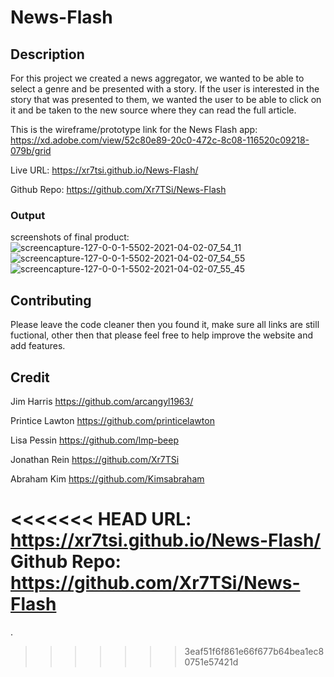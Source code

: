 # News-Flash

## Description
For this project we created a news aggregator, we wanted to be able to select a genre and be presented with a story. If the user is interested in the story that was presented to them, we wanted the user to be able to click on it and be taken to the new source where they can read the full article.

This is the wireframe/prototype link for the News Flash app: https://xd.adobe.com/view/52c80e89-20c0-472c-8c08-116520c09218-079b/grid

Live URL: https://xr7tsi.github.io/News-Flash/

Github Repo: https://github.com/Xr7TSi/News-Flash

### Output
screenshots of final product:
![screencapture-127-0-0-1-5502-2021-04-02-07_54_11](https://user-images.githubusercontent.com/77073582/113413680-355caa00-9389-11eb-949b-241a6e8a2059.png)
![screencapture-127-0-0-1-5502-2021-04-02-07_54_55](https://user-images.githubusercontent.com/77073582/113413686-37266d80-9389-11eb-9cf8-da032cde6efa.png)
![screencapture-127-0-0-1-5502-2021-04-02-07_55_45](https://user-images.githubusercontent.com/77073582/113413687-38f03100-9389-11eb-80db-9f122f26471a.png)

## Contributing
Please leave the code cleaner then you found it, make sure all links are still fuctional, other then that please feel free to help improve the website and add features.

## Credit
Jim Harris
https://github.com/arcangyl1963/

Printice Lawton
https://github.com/printicelawton

Lisa Pessin
https://github.com/lmp-beep

Jonathan Rein
https://github.com/Xr7TSi

Abraham Kim
https://github.com/Kimsabraham

<<<<<<< HEAD
URL: https://xr7tsi.github.io/News-Flash/
Github Repo: https://github.com/Xr7TSi/News-Flash
=======

.
>>>>>>> 3eaf51f6f861e66f677b64bea1ec80751e57421d
